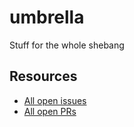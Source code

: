 # umbrella
Stuff for the whole shebang

## Resources

* [All open issues](https://github.com/search?q=%20is%3Aissue%20is%3Aopen%20org%3Aclojang&type=issues)
* [All open PRs](https://github.com/search?q=org%3Aclojang%20type%3Apr%20is%3Aopen&type=pullrequests)
